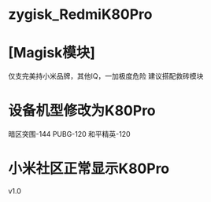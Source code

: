# zygisk_RedmiK80Pro
# [Magisk模块]
仅支完美持小米品牌，其他IQ，一加极度危险
建议搭配救砖模块

# 设备机型修改为K80Pro
暗区突围-144
PUBG-120
和平精英-120

# 小米社区正常显示K80Pro
v1.0
